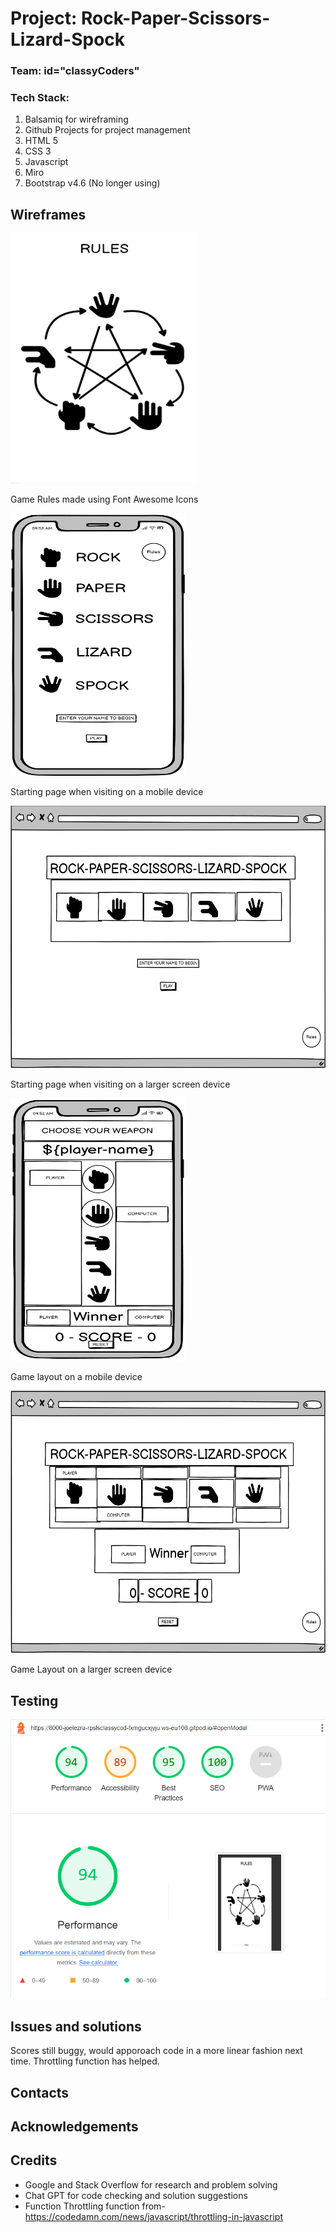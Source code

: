 # Project: Rock-Paper-Scissors-Lizard-Spock

### Team: id="classyCoders"

### Tech Stack:
1. Balsamiq for wireframing
2. Github Projects for project management
3. HTML 5
4. CSS 3
5. Javascript
6. Miro
7. Bootstrap v4.6 (No longer using)

## Wireframes
<img src="assets/images/rulespage.png" width="300" height="400">

Game Rules made using Font Awesome Icons

<img src="assets/images/section 1 mobile.png" width="280" height="420">

Starting page when visiting on a mobile device

<img src="assets/images/section 1 desktop.png" width="600" height="420">


Starting page when visiting on a larger screen device

<img src="assets/images/section 2 mobile.png" width="280" height="420">


Game layout on a mobile device

<img src="assets/images/section 2 desktop.png" width="600" height="420">


Game Layout on a larger screen device


## Testing
![Lighthouse test](/assets/images/lighthouse%20test.png)

## Issues and solutions
Scores still buggy, would apporoach code in a more linear fashion next time. Throttling function has helped.


## Contacts



## Acknowledgements

## Credits

- Google and Stack Overflow for research and problem solving
- Chat GPT for code checking and solution suggestions
- Function Throttling function from- https://codedamn.com/news/javascript/throttling-in-javascript
